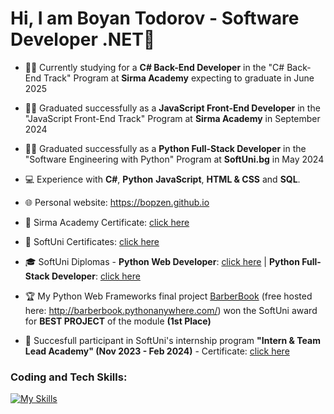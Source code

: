 # Hi, I am Boyan Todorov - Software Developer .NET👋 
- 👨‍🎓 Currently studying for a **C# Back-End Developer** in the "C# Back-End Track" Program at **Sirma Academy** expecting to graduate in June 2025
- 👨‍🎓 Graduated successfully as a **JavaScript Front-End Developer** in the "JavaScript Front-End Track" Program at **Sirma Academy** in September 2024
- 👨‍🎓 Graduated successfully as a **Python Full-Stack Developer** in the "Software Engineering with Python" Program at **SoftUni.bg** in May 2024
- 💻 Experience with **C#**, **Python** **JavaScript**, **HTML & CSS** and **SQL**.
- 🌐 Personal website: https://bopzen.github.io

- 📜 Sirma Academy Certificate: [click here](https://github.com/bopzen/bopzen/tree/main/Sirma%20Academy%20Certificates)
- 📜 SoftUni Certificates: [click here](https://github.com/bopzen/bopzen/tree/main/SoftUni%20Certificates)
- 🎓 SoftUni Diplomas - **Python Web Developer**: [click here](https://github.com/bopzen/bopzen/blob/main/SoftUni%20Diploma%20-%20Python%20Web%20Developer/Diploma%20for%20Python%20Web%20Developer.pdf) | **Python Full-Stack Developer**: [click here](https://github.com/bopzen/bopzen/blob/main/SoftUni%20Diploma%20-%20Python%20Full-Stack%20Developer/Diploma%20for%20Python%20Full-Stack%20Developer.pdf)

- 🏆 My Python Web Frameworks final project [BarberBook](https://github.com/bopzen/SoftUni_Python_Web_Project_Defense_BarberBook) (free hosted here: http://barberbook.pythonanywhere.com/) won the SoftUni award for **BEST PROJECT** of the module **(1st Place)**

- 💼 Succesfull participant in SoftUni's internship program **"Intern & Team Lead Academy" (Nov 2023 - Feb 2024)** - Certificate: [click here](https://github.com/bopzen/bopzen/blob/main/SoftUni%20Internship%20Certificate/Certificate-Student-Intern-Boyan-Todorov.pdf)

### Coding and Tech Skills:

[![My Skills](https://skillicons.dev/icons?i=py,django,cs,js,react,html,css,postgres,mysql,docker,azure,terraform,git,github,gitlab,postman,linux,powershell)](https://skillicons.dev)


